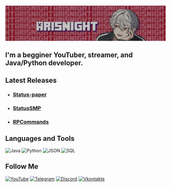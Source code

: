 [![Header](https://github.com/ArisNight/ArisNight/blob/main/assets/header.png)](https://www.youtube.com/@arisnightt)

## I'm a begginer YouTuber, streamer, and Java/Python developer.

## Latest Releases

- ### [Status-paper](https://github.com/ArisNight/StatusPaper/releases/tag/Status-paper-1.0.0)
- ### [StatusSMP](https://github.com/ArisNight/StatusMod/releases/tag/1.21-1.3)
- ### [RPCommands](https://github.com/ArisNight/RPCommands/releases/tag/1.21)

## Languages and Tools

![Java](https://shields.microej.com/badge/Java-090909?style=for-the-badge&logo=Java&logoColor=orange)
![Python](https://shields.microej.com/badge/Python-090909?style=for-the-badge&logo=Python&logoColor=blue)
![JSON](https://shields.microej.com/badge/JSON-090909?style=for-the-badge&logo=Json&logoColor=gray)
![SQL](https://shields.microej.com/badge/MySQL-090909?style=for-the-badge&logo=MYSQL&logoColor=blue)

## Follow Me

[![YouTube](https://shields.microej.com/badge/YouTube-090909?style=for-the-badge&logo=youtube&logoColor=FF0000)](https://www.youtube.com/@arisnightt)
[![Telegram](https://shields.microej.com/badge/telegram-090909?style=for-the-badge&logo=telegram)](https://t.me/arissgw)
[![Discord](https://shields.microej.com/badge/Discord-090909?style=for-the-badge&logo=Discord)](https://discord.gg/Fxn4Gv7rY6)
[![Vkontakte](https://shields.microej.com/badge/Vkontakte-090909?style=for-the-badge&logo=VK)](https://vk.com/aris.night)
